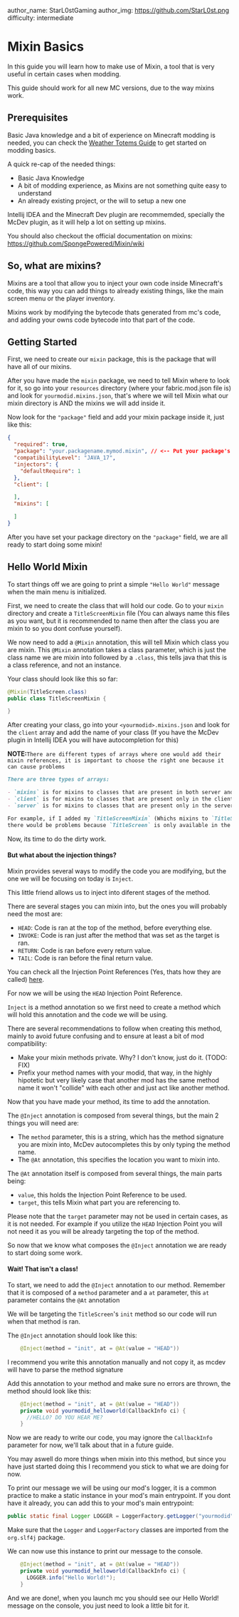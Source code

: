 author_name: StarL0stGaming
author_img: https://github.com/StarL0st.png
difficulty: intermediate

# Mixin Basics

In this guide you will learn how to make use of Mixin, a tool that is very useful in certain cases when modding.

This guide should work for all new MC versions, due to the way mixins work.


## Prerequisites

Basic Java knowledge and a bit of experience on Minecraft modding is needed, you can check the [Weather Totems Guide](https://docs.mineblock11.dev/guides/totem/) to get started on modding basics.

A quick re-cap of the needed things:

- Basic Java Knowledge
- A bit of modding experience, as Mixins are not something quite easy to understand
- An already existing project, or the will to setup a new one

Intellij IDEA and the Minecraft Dev plugin are recommemded, specially the McDev plugin, as it will help a lot on setting up mixins.

You should also checkout the official documentation on mixins:
https://github.com/SpongePowered/Mixin/wiki

## So, what are mixins?

Mixins are a tool that allow you to inject your own code inside Minecraft's code, this way you can add things to already existing things, like the main screen menu or the player inventory.

Mixins work by modifying the bytecode thats generated from mc's code, and adding your owns code bytecode into that part of the code.

## Getting Started

First, we need to create our `mixin` package, this is the package that will have all of our mixins.

After you have made the `mixin` package, we need to tell Mixin where to look for it, so go into your `resources` directory (where your fabric.mod.json file is) and look for `yourmodid.mixins.json`, that's where we will tell Mixin what our mixin directory is AND the mixins we will add inside it.

Now look for the `"package"` field and add your mixin package inside it, just like this:

```json
{
  "required": true,
  "package": "your.packagename.mymod.mixin", // <-- Put your package's directory here
  "compatibilityLevel": "JAVA_17",
  "injectors": {
    "defaultRequire": 1
  },
  "client": [

  ], 
  "mixins": [

  ]
}
```

After you have set your package directory on the `"package"` field, we are all ready to start doing some mixin!

## Hello World Mixin

To start things off we are going to print a simple `"Hello World"` message when the main menu is initialized.

First, we need to create the class that will hold our code. Go to your `mixin` directory and create a `TitleScreenMixin` file (You can always name this files as you want, but it is recommended to name then after the class you are mixin to so you dont confuse yourself).

We now need to add a `@Mixin` annotation, this will tell Mixin which class you are mixin. This `@Mixin` annotation takes a class parameter, which is just the class name we are mixin into followed by a `.class`, this tells java that this is a class reference, and not an instance.

Your class should look like this so far:
```java
@Mixin(TitleScreen.class)
public class TitleScreenMixin {

}
```

After creating your class, go into your `<yourmodid>.mixins.json` and look for the `client` array and add the name of your class (If you have the McDev plugin in Intellij IDEA you will have autocompletion for this)

**NOTE:**`There are different types of arrays where one would add their mixin references, it is important to choose the right one because it can cause problems`
```md
There are three types of arrays:

- `mixins` is for mixins to classes that are present in both server and client.
- `client` is for mixins to classes that are present only in the client.
- `server` is for mixins to classes that are present only in the server.

For example, if I added my `TitleScreenMixin` (Whichs mixins to `TitleScreen`) reference to the `server` or `mixins` array, 
there would be problems because `TitleScreen` is only available in the client, and it isn't on the server or in both.
```

Now, its time to do the dirty work.

#### But what about the injection things?

Mixin provides several ways to modify the code you are modifying, but the one we will be focusing on today is `Inject`.

This little friend allows us to inject into diferent stages of the method.

There are several stages you can mixin into, but the ones you will probably need the most are:

-   `HEAD`: Code is ran at the top of the method, before everything else.
-   `INVOKE`: Code is ran just after the method that was set as the target is ran.
-   `RETURN`: Code is ran before every return value.
-   `TAIL`: Code is ran before the final return value.

You can check all the Injection Point References (Yes, thats how they are called) [here](https://github.com/SpongePowered/Mixin/wiki/Injection-Point-Reference).

For now we will be using the `HEAD` Injection Point Reference.

`Inject` is a method annotation so we first need to create a method which will hold this annotation and the code we will be using.

There are several recommendations to follow when creating this method, mainly to avoid future confusing and to ensure at least a bit of mod compatibility:

- Make your mixin methods private. Why? I don't know, just do it. (TODO: FIX)
- Prefix your method names with your modid, that way, in the highly hipotetic but very likely case that another mod has the same method name it won't "collide"
  with each other and just act like another method.

Now that you have made your method, its time to add the annotation.

The `@Inject` annotation is composed from several things, but the main 2 things you will need are:

- The `method` parameter, this is a string, which has the method signature you are mixin into, McDev autocompletes this by only typing the method name.
- The `@At` annotation, this specifies the location you want to mixin into.
   
The `@At` annotation itself is composed from several things, the main parts being:

- `value`, this holds the Injection Point Reference to be used.
- `target`, this tells Mixin what part you are referencing to.

Please note that the `target` parameter may not be used in certain cases, as it is not needed. For example
if you utilize the `HEAD` Injection Point you will not need it as you will be already targeting the top of the method.

So now that we know what composes the `@Inject` annotation we are ready to start doing some work.

#### Wait! That isn't a class!

To start, we need to add the `@Inject` annotation to our method. Remember that it is composed 
of a `method` parameter and a `at` parameter, this `at` parameter contains the `@At` annotation

We will be targeting the `TitleScreen`'s `init` method so our code will run when that method is ran.

The `@Inject` annotation should look like this:

```java
    @Inject(method = "init", at = @At(value = "HEAD"))
```

I recommend you write this annotation manually and not copy it, as mcdev will have to parse the method signature

Add this annotation to your method and make sure no errors are thrown, the method should look like this:

```java
    @Inject(method = "init", at = @At(value = "HEAD"))
    private void yourmodid_helloworld(CallbackInfo ci) {
      //HELLO? DO YOU HEAR ME?
    }
```

Now we are ready to write our code, you may ignore the `CallbackInfo` parameter for now, we'll talk about that in a future guide.

You may aswell do more things when mixin into this method, but since you have just started doing this I recommend you stick to what we are doing for now.

To print our message we will be using our mod's logger, it is a common practice to make a static instance in your mod's main entrypoint. If you
dont have it already, you can add this to your mod's main entrypoint:

```java
public static final Logger LOGGER = LoggerFactory.getLogger("yourmodid");
```

Make sure that the `Logger` and `LoggerFactory` classes are imported from the `org.slf4j` package.

We can now use this instance to print our message to the console.

```java
    @Inject(method = "init", at = @At(value = "HEAD"))
    private void yourmodid_helloworld(CallbackInfo ci) {
      LOGGER.info("Hello World!");
    }
```

And we are done!, when you launch mc you should see our Hello World! message on the console, you just need to look a little bit for it.